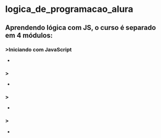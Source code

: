 # logica_de_programacao_alura
## Aprendendo lógica com JS, o curso é separado em 4 módulos:
### >Iniciando com JavaScript
-
### >
-
### >
-
### >
-
